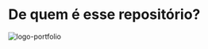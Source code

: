 # De quem é esse repositório?
![logo-portfolio](https://user-images.githubusercontent.com/108006649/226082612-2bd2ee77-2c1f-4e2a-bb2d-d0744ca1999b.png)
